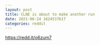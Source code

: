 ```yaml
--- 
layout: post 
title: CLNE is about to make another run 
date: 2021-06-24 1624537617 
categories: reddit 
--- 
```

https://redd.it/o6zum7